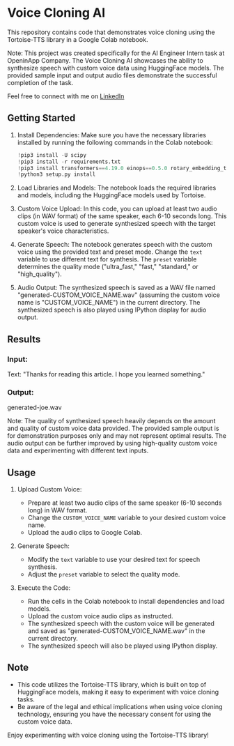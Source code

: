 # Voice Cloning AI

This repository contains code that demonstrates voice cloning using the Tortoise-TTS library in a Google Colab notebook.

Note: This project was created specifically for the AI Engineer Intern task at OpeninApp Company. The Voice Cloning AI showcases the ability to synthesize speech with custom voice data using HuggingFace models. The provided sample input and output audio files demonstrate the successful completion of the task.

Feel free to connect with me on [LinkedIn](https://www.linkedin.com/in/arumugam-n-436466238)

## Getting Started

1. Install Dependencies:
   Make sure you have the necessary libraries installed by running the following commands in the Colab notebook:
   ```python
   !pip3 install -U scipy
   !pip3 install -r requirements.txt
   !pip3 install transformers==4.19.0 einops==0.5.0 rotary_embedding_torch==0.1.5 unidecode==1.3.5
   !python3 setup.py install
   ```

2. Load Libraries and Models:
   The notebook loads the required libraries and models, including the HuggingFace models used by Tortoise.

3. Custom Voice Upload:
   In this code, you can upload at least two audio clips (in WAV format) of the same speaker, each 6-10 seconds long. This custom voice is used to generate synthesized speech with the target speaker's voice characteristics.

4. Generate Speech:
   The notebook generates speech with the custom voice using the provided text and preset mode. Change the `text` variable to use different text for synthesis. The `preset` variable determines the quality mode ("ultra_fast," "fast," "standard," or "high_quality").

5. Audio Output:
   The synthesized speech is saved as a WAV file named "generated-CUSTOM_VOICE_NAME.wav" (assuming the custom voice name is "CUSTOM_VOICE_NAME") in the current directory. The synthesized speech is also played using IPython display for audio output.

## Results

### Input:
Text: "Thanks for reading this article. I hope you learned something."

### Output:
generated-joe.wav

Note: The quality of synthesized speech heavily depends on the amount and quality of custom voice data provided. The provided sample output is for demonstration purposes only and may not represent optimal results. The audio output can be further improved by using high-quality custom voice data and experimenting with different text inputs.

## Usage

1. Upload Custom Voice: 
   - Prepare at least two audio clips of the same speaker (6-10 seconds long) in WAV format.
   - Change the `CUSTOM_VOICE_NAME` variable to your desired custom voice name.
   - Upload the audio clips to Google Colab.

2. Generate Speech:
   - Modify the `text` variable to use your desired text for speech synthesis.
   - Adjust the `preset` variable to select the quality mode.

3. Execute the Code:
   - Run the cells in the Colab notebook to install dependencies and load models.
   - Upload the custom voice audio clips as instructed.
   - The synthesized speech with the custom voice will be generated and saved as "generated-CUSTOM_VOICE_NAME.wav" in the current directory.
   - The synthesized speech will also be played using IPython display.

## Note
- This code utilizes the Tortoise-TTS library, which is built on top of HuggingFace models, making it easy to experiment with voice cloning tasks.
- Be aware of the legal and ethical implications when using voice cloning technology, ensuring you have the necessary consent for using the custom voice data.

Enjoy experimenting with voice cloning using the Tortoise-TTS library!
